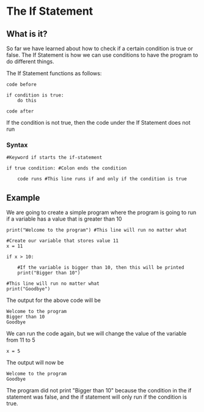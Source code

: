 # The If Statement

## What is it?

So far we have learned about how to check if a certain condition is true or false. The If Statement is how we can use conditions to have the program to do different things.

The If Statement functions as follows:

    code before

    if condition is true:
        do this

    code after

If the condition is not true, then the code under the If Statement does not run

### Syntax

    #Keyword if starts the if-statement

    if true condition: #Colon ends the condition

        code runs #This line runs if and only if the condition is true

## Example

We are going to create a simple program where the program is going to run if a variable has a value that is greater than 10

    print("Welcome to the program") #This line will run no matter what

    #Create our variable that stores value 11
    x = 11

    if x > 10:

        #If the variable is bigger than 10, then this will be printed
        print("Bigger than 10")

    #This line will run no matter what
    print("Goodbye")

The output for the above code will be

    Welcome to the program
    Bigger than 10
    Goodbye

We can run the code again, but we will change the value of the variable from 11 to 5

    x = 5

The output will now be

    Welcome to the program
    Goodbye

The program did not print "Bigger than 10" because the condition in the if statement was false, and the if statement will only run if the condition is true.
